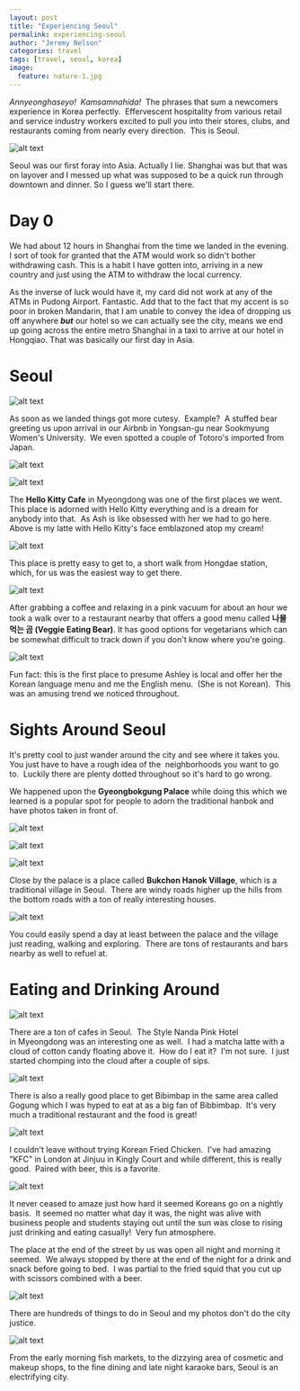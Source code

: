 ```yaml
---
layout: post
title: "Experiencing Seoul"
permalink: experiencing-seoul
author: "Jeremy Nelson"
categories: travel
tags: [travel, seoul, korea]
image:
  feature: nature-1.jpg
---
```



<em>Annyeonghaseyo!  Kamsamnahida!  </em>The phrases that sum a newcomers experience in Korea perfectly.  Effervescent hospitality from various retail and service industry workers excited to pull you into their stores, clubs, and restaurants coming from nearly every direction.  This is Seoul.

![alt text](https://jauntist.files.wordpress.com/2017/10/img_20170607_143755.jpg)

Seoul was our first foray into Asia. Actually I lie. Shanghai was but that was on layover and I messed up what was supposed to be a quick run through downtown and dinner. So I guess we'll start there.

# Day 0
We had about 12 hours in Shanghai from the time we landed in the evening. I sort of took for granted that the ATM would work so didn't bother withdrawing cash. This is a habit I have gotten into, arriving in a new country and just using the ATM to withdraw the local currency.

As the inverse of luck would have it, my card did not work at any of the ATMs in Pudong Airport. Fantastic. Add that to the fact that my accent is so poor in broken Mandarin, that I am unable to convey the idea of dropping us off anywhere <strong><em>but</em></strong> our hotel so we can actually see the city, means we end up going across the entire metro Shanghai in a taxi to arrive at our hotel in Hongqiao. That was basically our first day in Asia.

# Seoul

![alt text](https://jauntist.files.wordpress.com/2017/10/img_20170604_155509.jpg)

As soon as we landed things got more cutesy.  Example?  A stuffed bear greeting us upon arrival in our Airbnb in Yongsan-gu near Sookmyung Women's University.  We even spotted a couple of Totoro's imported from Japan.

![alt text](https://jauntist.files.wordpress.com/2017/10/img_20170605_094104.jpg)

![alt text](https://jauntist.files.wordpress.com/2017/10/img_20170605_101709.jpg)

The **Hello Kitty Cafe** in Myeongdong was one of the first places we went.  This place is adorned with Hello Kitty everything and is a dream for anybody into that.  As Ash is like obsessed with her we had to go here.  Above is my latte with Hello Kitty's face emblazoned atop my cream!

![alt text](https://jauntist.files.wordpress.com/2017/10/img_20170605_094357.jpg)

This place is pretty easy to get to, a short walk from Hongdae station, which, for us was the easiest way to get there.

![alt text](https://jauntist.files.wordpress.com/2017/10/img_20170605_104148.jpg)

After grabbing a coffee and relaxing in a pink vacuum for about an hour we took a walk over to a restaurant nearby that offers a good menu called **나물 먹는 곰 (Veggie Eating Bear)**. It has good options for vegetarians which can be somewhat difficult to track down if you don't know where you're going.

![alt text](https://jauntist.files.wordpress.com/2017/10/img_20170605_122131.jpg)

Fun fact: this is the first place to presume Ashley is local and offer her the Korean language menu and me the English menu.  (She is not Korean).  This was an amusing trend we noticed throughout.

# Sights Around Seoul
It's pretty cool to just wander around the city and see where it takes you.  You just have to have a rough idea of the  neighborhoods you want to go to.  Luckily there are plenty dotted throughout so it's hard to go wrong.

We happened upon the <strong>Gyeongbokgung Palace</strong> while doing this which we learned is a popular spot for people to adorn the traditional hanbok and have photos taken in front of.

![alt text](https://jauntist.files.wordpress.com/2017/10/img_20170606_111352.jpg)

![alt text](https://jauntist.files.wordpress.com/2017/10/img_20170606_111836.jpg)

![alt text](https://jauntist.files.wordpress.com/2017/10/img_20170606_132417.jpg)

Close by the palace is a place called **Bukchon Hanok Village**, which is a traditional village in Seoul.  There are windy roads higher up the hills from the bottom roads with a ton of really interesting houses.

![alt text](https://jauntist.files.wordpress.com/2017/10/img_20170606_121504.jpg)

You could easily spend a day at least between the palace and the village just reading, walking and exploring.  There are tons of restaurants and bars nearby as well to refuel at.

# Eating and Drinking Around

![alt text](https://jauntist.files.wordpress.com/2017/10/img_20170608_112249.jpg)

There are a ton of cafes in Seoul.  The Style Nanda Pink Hotel in Myeongdong was an interesting one as well.  I had a matcha latte with a cloud of cotton candy floating above it.  How do I eat it?  I'm not sure.  I just started chomping into the cloud after a couple of sips.

![alt text](https://jauntist.files.wordpress.com/2017/10/img_20170610_154110.jpg)

There is also a really good place to get Bibimbap in the same area called Gogung which I was hyped to eat at as a big fan of Bibbimbap.  It's very much a traditional restaurant and the food is great!

![alt text](https://jauntist.files.wordpress.com/2017/10/img_20170610_191526.jpg)

I couldn't leave without trying Korean Fried Chicken.  I've had amazing "KFC" in London at Jinjuu in Kingly Court and while different, this is really good.  Paired with beer, this is a favorite.

![alt text](https://jauntist.files.wordpress.com/2017/10/img_20170607_215228.jpg)

It never ceased to amaze just how hard it seemed Koreans go on a nightly basis.  It seemed no matter what day it was, the night was alive with business people and students staying out until the sun was close to rising just drinking and eating casually!  Very fun atmosphere.

The place at the end of the street by us was open all night and morning it seemed.  We always stopped by there at the end of the night for a drink and snack before going to bed.  I was partial to the fried squid that you cut up with scissors combined with a beer.

![alt text](https://jauntist.files.wordpress.com/2017/10/img_20170606_014557.jpg)

There are hundreds of things to do in Seoul and my photos don't do the city justice.

![alt text](https://jauntist.files.wordpress.com/2017/10/img_20170607_080053.jpg)

From the early morning fish markets, to the dizzying area of cosmetic and makeup shops, to the fine dining and late night karaoke bars, Seoul is an electrifying city.
